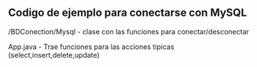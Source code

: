 ## Codigo de ejemplo para conectarse con MySQL

/BDConection/Mysql - clase con las funciones para conectar/desconectar

App.java - Trae funciones para las acciones tipicas (select,insert,delete,update)
